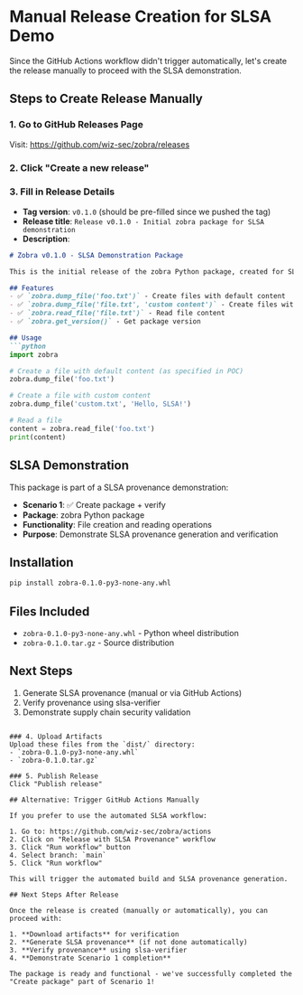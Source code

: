 # Manual Release Creation for SLSA Demo

Since the GitHub Actions workflow didn't trigger automatically, let's create the release manually to proceed with the SLSA demonstration.

## Steps to Create Release Manually

### 1. Go to GitHub Releases Page
Visit: https://github.com/wiz-sec/zobra/releases

### 2. Click "Create a new release"

### 3. Fill in Release Details
- **Tag version**: `v0.1.0` (should be pre-filled since we pushed the tag)
- **Release title**: `Release v0.1.0 - Initial zobra package for SLSA demonstration`
- **Description**:
```markdown
# Zobra v0.1.0 - SLSA Demonstration Package

This is the initial release of the zobra Python package, created for SLSA (Supply-chain Levels for Software Artifacts) provenance demonstration.

## Features
- ✅ `zobra.dump_file('foo.txt')` - Create files with default content
- ✅ `zobra.dump_file('file.txt', 'custom content')` - Create files with custom content  
- ✅ `zobra.read_file('file.txt')` - Read file content
- ✅ `zobra.get_version()` - Get package version

## Usage
```python
import zobra

# Create a file with default content (as specified in POC)
zobra.dump_file('foo.txt')

# Create a file with custom content
zobra.dump_file('custom.txt', 'Hello, SLSA!')

# Read a file
content = zobra.read_file('foo.txt')
print(content)
```

## SLSA Demonstration
This package is part of a SLSA provenance demonstration:
- **Scenario 1**: ✅ Create package + verify
- **Package**: zobra Python package
- **Functionality**: File creation and reading operations
- **Purpose**: Demonstrate SLSA provenance generation and verification

## Installation
```bash
pip install zobra-0.1.0-py3-none-any.whl
```

## Files Included
- `zobra-0.1.0-py3-none-any.whl` - Python wheel distribution
- `zobra-0.1.0.tar.gz` - Source distribution

## Next Steps
1. Generate SLSA provenance (manual or via GitHub Actions)
2. Verify provenance using slsa-verifier
3. Demonstrate supply chain security validation
```

### 4. Upload Artifacts
Upload these files from the `dist/` directory:
- `zobra-0.1.0-py3-none-any.whl`
- `zobra-0.1.0.tar.gz`

### 5. Publish Release
Click "Publish release"

## Alternative: Trigger GitHub Actions Manually

If you prefer to use the automated SLSA workflow:

1. Go to: https://github.com/wiz-sec/zobra/actions
2. Click on "Release with SLSA Provenance" workflow
3. Click "Run workflow" button
4. Select branch: `main`
5. Click "Run workflow"

This will trigger the automated build and SLSA provenance generation.

## Next Steps After Release

Once the release is created (manually or automatically), you can proceed with:

1. **Download artifacts** for verification
2. **Generate SLSA provenance** (if not done automatically)
3. **Verify provenance** using slsa-verifier
4. **Demonstrate Scenario 1 completion**

The package is ready and functional - we've successfully completed the "Create package" part of Scenario 1!

